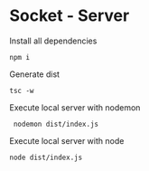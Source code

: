 # Socket - Server

Install all dependencies
```
npm i
```

Generate dist
```
tsc -w
```

Execute local server with nodemon
```
 nodemon dist/index.js
```

Execute local server with node
```
node dist/index.js
```